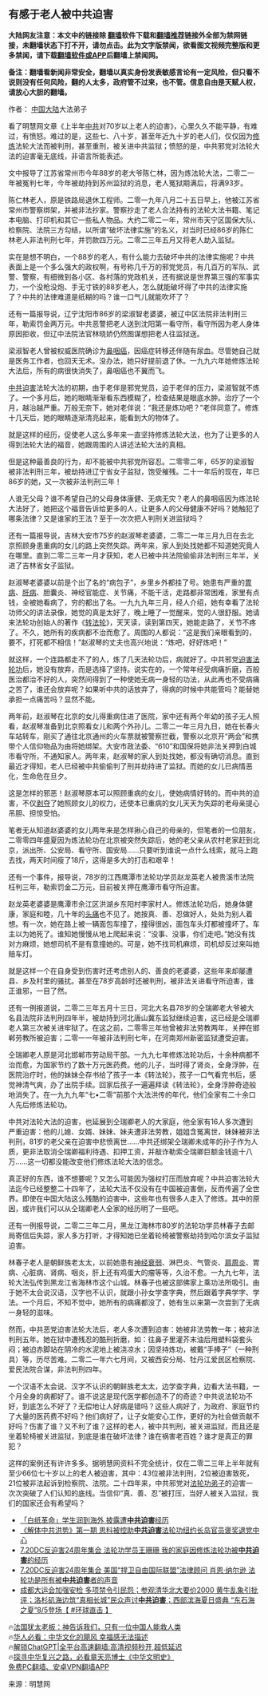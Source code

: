  <!-- 面包屑导航 --> <h2>有感于老人被中共迫害</h2> <p class="notice"><b>大陆网友注意：本文中的链接除 <a href="https://github.com/bannedbook/fanqiang" >翻墙</a>软件下载和<a href="https://github.com/killgcd/justmysocks/blob/master/README.md">翻墙推荐</a>链接外全部为禁网链接，未翻墙状态下打不开，请勿点击。此为文字版禁闻，欲看图文视频完整版和更多禁闻，请下载<a href="https://github.com/bannedbook/fanqiang">翻墙软件或APP</a>后翻墙上禁闻网。</p><p>备注：翻墙看新闻非常安全，翻墙以真实身份发表敏感言论有一定风险，但只看不说则没有任何风险，翻的人太多，政府管不过来，也不管。信息自由是天赋人权，请放心大胆的翻墙。</b></p>  <div class="entry"> <p>作者： <span class='wp_keywordlink_affiliate'><a href="https://www.bannedbook.org/" title="中国" target="_blank">中国</a></span><span class='wp_keywordlink_affiliate'><a href="https://www.bannedbook.org/" title="大陆" target="_blank">大陆</a></span>大法弟子</p> <p>看了明慧网文章《上半年<a href="https://www.bannedbook.org/bnews/tag/%e4%b8%ad%e5%85%b1/" class="st_tag internal_tag" rel="tag" title="标签 中共 下的日志">中共</a>对70岁以上老人的迫害》，心里久久不能平静，有难过，有愤怒。难过的是，这些七、八十岁，甚至年近九十岁的老人们，仅仅因为<span class='wp_keywordlink'><a href="https://www.qi-gong.me/" title="气功修炼网" target="_blank">修炼</a></span>法轮大法而被判刑，甚至重刑，被关进中共监狱；愤怒的是，中共邪党对法轮大法的迫害毫无底线，非语言所能表述。</p> <p>文中报导了江苏省常州市今年88岁的老大爷陈仁林，因为炼法轮大法，二零二一年被冤判七年，今年被劫持到苏州监狱的消息，老人冤狱期满后，将满93岁。</p> <p>陈仁林老人，原是铁路局退休工程师。二零一九年八月二十五日早上，他被江苏省常州市警察绑架，并被非法抄家。警察抄走了老人合法持有的法轮大法书籍、笔记本电脑、打印机和其它一些私人物品。大约二零二一年，常州市天宁区国保大队、检察院、法院三方勾结，以所谓“破坏法律实施”的名义，对当时已经86岁的陈仁林老人非法判刑七年，并罚款四万元。二零二三年五月又将老人劫入监狱。</p> <p>实在是想不明白，一个88岁的老人，有什么能力去破坏中共的法律实施呢？中共表面上是一个多么强大的政权啊，有号称几千万的邪党党员，有几百万的军队、武警、警察，有细微到各小区、各村落的党政机关，还有据说是世界第三强的军事实力，一个没枪没炮、手无寸铁的88岁老人，怎么就能破坏得了中共的法律实施了？中共的法律难道是纸糊的吗？谁一口气儿就能吹坏了？</p> <p>还有一篇报导说，辽宁沈阳市86岁的梁淑智老婆婆，被辽中区法院非法判刑三年，勒索罚金两万元。中共恶警把老人送到沈阳第一看守所，看守所因为老人身体原因拒收，但辽中法院法官林晓娇仍然图谋想把老人往监狱送。</p> <p>梁淑智老人曾被权威医院确诊为<a href="https://www.bannedbook.org/bnews/tag/%E9%BC%BB%E5%92%BD%E7%99%8C/" class="st_tag internal_tag" rel="tag" title="标签 鼻咽癌 下的日志">鼻咽癌</a>，因癌症转移还伴随有尿血。尽管她自己就是医务工作者，也回天无术。没办法，她只好提前退了休。一九九六年她修炼法轮大法后，所有的病很快消失了，鼻咽癌也不翼而飞。</p> <p><a href="https://www.bannedbook.org/bnews/tag/%E4%B8%AD%E5%85%B1%E8%BF%AB%E5%AE%B3/" class="st_tag internal_tag" rel="tag" title="标签 中共迫害 下的日志">中共迫害</a>法轮大法的初期，由于老伴是邪党党员，迫于老伴的压力，梁淑智就不炼了。一个多月后，她的眼睛渐渐看东西模糊了，检查结果是眼底水肿。治疗了一个月，越治越严重。万般无奈下，她对老伴说：“我还是炼功吧？”老伴同意了。修炼十几天后，她的眼睛逐渐清亮起来，能看到大的物体了。</p> <p>就是这样的经历，促使老人这么多年来一直坚持修炼法轮大法，也为了让更多的人得到法轮大法的福音，她跟周围的人讲述法轮大法的真相。</p> <p>但是这种最善良的行为，却不能被中共邪党所容忍。二零零二年，65岁的梁淑智被非法判刑三年，被劫持进辽宁省女子监狱，饱受摧残。二十一年后的现在，年已86岁的她，又一次被非法判刑三年！</p> <p>人谁无父母？谁不希望自己的父母身体康健、无病无灾？老人的鼻咽癌因为炼法轮大法好了，她把这个福音告诉给更多的人，让更多人的父母健康不好吗？她触犯了哪条法律？又是谁家的王法？至于一次次把人判刑关进监狱吗？</p> <p>还有一篇报导说，吉林大安市75岁的赵淑琴老婆婆，二零二一年三月九日在去北京照顾身患重病的女儿的路上突然失踪。两年来，家人到处找她都不知道她究竟人在哪里。直到二零二三年一月才获知，老人已被中共法院偷偷非法判刑三年半，关进了吉林省女子监狱。</p> <p>赵淑琴老婆婆以前是个出了名的“病包子”，乡里乡外都挂了号。她患有严重的<a href="https://www.bannedbook.org/bnews/tag/%e8%83%83%e7%97%85/" class="st_tag internal_tag" rel="tag" title="标签 胃病 下的日志">胃病</a>、<a href="https://www.bannedbook.org/bnews/tag/%E8%82%9D%E7%97%85/" class="st_tag internal_tag" rel="tag" title="标签 肝病 下的日志">肝病</a>、胆囊炎、神经官能症、关节痛，不能干活，走路都非常困难，家里有点钱，全被她看病了，穷的都出了名。一九九九年三月，经人介绍，她有幸看了法轮功师父的讲法录像，她觉的真是太好了，晚上睡了一觉醒来，觉的人很舒服。她请来法轮功创始人的著作《<span class='wp_keywordlink'><a href="https://gb.falundafa.org/chigb/zfl.htm" title="《转法轮》" target="_blank">转法轮</a></span>》，天天读，读到第四天，她能走路了，关节不疼了。不久，她所有的疾病都不治而愈了。周围的人都说：“这是我们亲眼看到的，要不，打死都不相信！”赵淑琴的丈夫也高兴地说：“炼吧，好好炼吧！”</p> <p>就这样，一个连路都走不了的人，炼了几天法轮功后，病就好了。中共邪党<span class='wp_keywordlink'><a href="https://www.bannedbook.org/forum11/topic278.html" title="评江泽民与中共相互利用迫害法轮功" target="_blank">迫害法轮功</a></span>后，她没有放弃，而是选择了坚持。说实在的，一个常年经受病痛折磨，百般医治都治不好的人，突然间得到了一种使她无病一身轻的功法，从此再也不受病痛之苦了，谁还会放弃呢？如果听中共的话放弃了，得病的时候中共能管吗？能替她承担一点痛苦吗？显然不能。</p>  <p>两年前，赵淑琴在北京的女儿得重病住进了医院，家中还有两个年幼的孩子无人照看，赵淑琴准备到北京照看女儿和两个外孙儿。二零二一年三月九日，她在长春火车站转车，刚买了通往北京通州的火车票就被警察拦截，警察以北京开“两会”和携带个人信仰物品为由将她绑架。大安市政法委、“610”和国保将她非法关押到白城市看守所，不通知家人。两年来，赵淑琴的家人到处找她，都没有确切消息。直到最近才得知，老人已经被中共偷偷判了刑并劫持进了监狱。而她的女儿已病情恶化，生命危在旦夕。</p> <p>这是怎样的邪恶！赵淑琴原本可以照顾重病的女儿，使她病情好转的。而中共的迫害，不仅<span class='wp_keywordlink'><a href="https://www.bannedbook.org/forum2/topic21.html" title="《剥夺》 黄建民 著" target="_blank">剥夺</a></span>了她照顾女儿的权力，还使本已重病的女儿天天为失踪的老母亲提心吊胆、担惊受怕。</p> <p>笔者无从知道赵婆婆的女儿两年来是怎样揪心自己的母亲的，但笔者的一位朋友，二零零四年盛夏因为炼法轮功在北京被突然失踪后，她的老父亲从农村老家赶到北京，派出所、公安局、看守所、国安局……只要听到谁说一点什么线索，就马上跑去找，两天时间瘦了18斤，这得是多大的打击和艰辛！</p> <p>还有一个事件，报导说，78岁的江西鹰潭市法轮功学员赵龙英老人被贵溪市法院枉判三年，勒索罚金二万元，目前被关押在鹰潭市看守所迫害。</p> <p>赵龙英老婆婆是鹰潭市余江区洪湖乡东阳村李家村人。修炼法轮功后，她身体健康，家庭和睦，几十年的<a href="https://www.bannedbook.org/bnews/tag/%e5%a4%b4%e7%97%9b/" class="st_tag internal_tag" rel="tag" title="标签 头痛 下的日志">头痛</a>也不见了。她按真、善、忍做好人，处处为别人着想。有一次，她在路上被一辆面包车撞了，撞得很凶，面包车头灯都被撞坏了。车主以为她死了。谁知她慢慢从地上爬起来说：“没事、没事，你们走吧。”她没有找对方麻烦，她想司机不是有意撞她的。可是，她不找司机麻烦，司机却反过来叫她赔车灯。</p> <p>就是这样一个在自身受到伤害时还考虑别人的、善良的老婆婆，这些年来却屡遭县、乡及村里的骚扰。甚至在78岁高龄时还被判刑，被非法关进看守所迫害，谁正谁邪，一目了然。</p> <p>还有一例报道说，二零二三年五月十三日，河北大名县78岁的仝瑞卿老大爷被大名县法院非法判刑四年半，被劫持到河北唐山冀东监狱继续迫害，这已经是仝瑞卿老人第三次被关进牢狱了。在这之前，二零零三年他曾被非法劳教两年，关押在邯郸劳教所被迫害；二零一一年被非法判刑七年，在河南郑州新密监狱遭受迫害。</p>  <p>仝瑞卿老人原是河北邯郸市劳动局干部。一九九七年修炼法轮功后，十余种病都不治而愈，为国家节约了数十万元医药费。他的儿子，当时得了肾炎，全身浮肿，在医院治疗时，他的妹妹仝存书给了孩子一本《转法轮》，孩子一口气看完书后，感觉神清气爽，办了出院手续。回家后孩子一遍遍拜读《转法轮》，全身浮肿奇迹般地消失了。在一九九九年“七•二零”前那个大法洪传的年代，他们全家有二十余口人先后修炼法轮功。</p> <p>中共对法轮大法的迫害，也延展到仝瑞卿老人的大家庭，他全家有16人多次遭到严重迫害：他的儿媳、女婿、妹妹、妹夫遭非法劳教，姐姐含冤离世，妹妹被非法判刑，81岁的老父亲在迫害中悲愤离世……中共还绑架仝瑞卿未成年的孙子作为人质，更非法取消仝瑞卿福利待遇、扣押工资，并敲诈勒索仝瑞卿巨额金钱逾十八万……这一切都没能改变他们修炼法轮大法的信念。</p> <p>真正好的东西，谁不想要呢？又怎么可能因为强权打压而放弃呢？中共迫害法轮大法迄今已经整整二十四年了，法轮大法不仅没有在中国被迫害倒，反而传遍了全世界。即使在中国大陆这么残酷的迫害中，这些年也有很多人走入了修炼。其中的原因，或许我们可以从仝瑞卿老人全家的经历明了一些吧。</p> <p>还有一例报导说，二零二三年二月，黑龙江海林市80岁的法轮功学员林春子去邮局寄信后失踪，家人多方打听，才得知她已坐着轮椅被警察劫持到哈尔滨女子监狱迫害。</p> <p>林春子老人是朝鲜族老太太，以前她患有<a href="https://www.bannedbook.org/bnews/tag/%e7%a5%9e%e7%bb%8f%e8%a1%b0%e5%bc%b1/" class="st_tag internal_tag" rel="tag" title="标签 神经衰弱 下的日志">神经衰弱</a>、淋巴炎、气管炎、<a href="https://www.bannedbook.org/bnews/tag/%e8%82%a9%e5%91%a8%e7%82%8e/" class="st_tag internal_tag" rel="tag" title="标签 肩周炎 下的日志">肩周炎</a>、胃病、心脏病、肾病、咽炎，肝上还有鸡蛋大的瘤等等，久治不愈。一九九七年，法轮大法弘传到黑龙江省海林市这个山城。林春子也被这部佛家上乘功法所吸引。由于她不太会说汉语，汉字也不认识，就跟小孙女学查字典，然后跟着字典学字、学法。一个月后，不知不觉中，她所有的病痛都没了，她有生以来第一次尝到了无病一身轻的滋味。</p> <p>然而，中共恶党迫害法轮大法后，老人多次遭到迫害：她被非法劳教一年；被非法判刑五年。她在狱中遭残忍的酷刑折磨，如：往鼻子里灌芥末油后用塑料袋套头闷；被迫赤脚站在阴冷的水泥地上被浇凉水；因坚持炼功，被戴“手捧子”（一种刑具）等，历尽苦难。二零二一年六七月间，又被西安分局、牡丹江爱民区检察院、爱民法院合谋，非法判刑四年。</p> <p>一个汉语不太会说、汉字不认识的朝鲜族老太太，边学查字典，边看大法书籍，一个月全身的病都好了。谁不说这是现代医学都创造不了的奇迹？中共说法轮功不好，到底怎么不好了？无偿地让人好病是错吗？这些人病好了，为政府、家庭节约了大量的医药费不好吗？他们病好了，让子女能安心工作，更好的为社会做贡献不好吗？伤害了谁？又不利了谁？这样的老人，被中共判刑，被关进监狱，而且还是坐着轮椅被关进监狱，到底是谁在破坏法律？谁在祸害老百姓？谁才是真正的罪犯？</p>  <p>这样的案例还有许许多多。据明慧网资料不完全统计，仅在二零二三年上半年就有至少66位七十岁以上的老人被迫害，其中：43位被非法判刑，2位被迫害致死，21位被非法起诉到检察院、法院。二十四年来，中共邪党对<span class='wp_keywordlink'><a href="https://www.bannedbook.org/forum9/topic1543.html" title="法轮功弟子名人集" target="_blank">法轮功弟子</a></span>的迫害一次次突破了人们认知的底线。当信仰“真、善、忍”被打压，当好人被关入监狱，我们的国家还会有希望吗？</p> <!--<div id="taboola-mid-1"></div>--><ul class='op-related-articles' title='相关阅读'> <li><a href='https://www.bannedbook.org/bnews/ccpdope/20230828/1926218.html' target='_blank'>「白纸革命」学生润到海外 披露遭<b>中共迫害</b>经历</a></li> <li><a href='https://www.bannedbook.org/bnews/sohnews/20230828/1926117.html' target='_blank'>《解体中共洪势》第一期 思科被控助<b>中共迫害</b>法轮功纽约长岛官员褒奖退党中心</a></li> <li><a href='https://www.bannedbook.org/bnews/sohnews/20230812/1919175.html' target='_blank'>7.20DC反迫害24周年集会 法轮功学员王珊珊 我的家庭因修炼法轮功被<b>中共迫害</b>的经历</a></li> <li><a href='https://www.bannedbook.org/bnews/sohnews/20230801/1914817.html' target='_blank'>7.20DC反迫害24周年集会 美国“捍卫自由国际联盟”法律顾问 肖恩·纳尔逊 法轮功是所有被<b>中共迫害</b>者的声音</a></li> <li><a href='https://www.bannedbook.org/bnews/bannedvideo/20230725/1912160.html' target='_blank'>成都大运会加强安检 多项禁令引民怨；参观清华北大要价2000 黄牛乱象引批评；洛杉矶海边筑“真相长城”民众声讨<b>中共迫害</b>；西部滨海夏日盛典 “东石海之夏”8/5登场【 #环球直击 】</a></li> </ul> <p class="texttj"> 🔥<a href="https://www.bannedbook.org/bnews/ssgc/20230219/1850782.html" target="_blank">法国犹太老板：神告诉我们，只有一位中国人能救人类</a><br/> 🔥<a href="https://www.bannedbook.org/bnews/comments/20220220/1694796.html" target="_blank">华人必看：中华文化的飓风 幸福感无法描述</a><br/> 🔥<a href="https://github.com/bannedbook/fanqiang/wiki/V2ray%E6%9C%BA%E5%9C%BA" target="_blank">解锁ChatGPT|全平台高速翻墙:高清视频秒开,超低延迟</a><br/> 🔥<a href="https://www.bannedbook.org/bnews/comments/20220808/1768773.html" target="_blank">探寻中华复兴之路，必看章天亮博士《中华文明史》</a><br/> <a href="https://github.com/bannedbook/fanqiang/wiki/%E7%A6%81%E9%97%BB%E7%BD%91%E5%AE%89%E5%8D%93%E7%BF%BB%E5%A2%99%E6%96%B0%E9%97%BBAPP" target="_blank">免费PC翻墙、安卓VPN翻墙APP</a><br/> </p><p class="src-info">来源：明慧网 </p><a name='sharetosocial'></a> <div style="margin-bottom:5px;padding-bottom:5px;clear:both"> <div id="archive-pix-1" class="banner-ads"> <!-- AuctionX Display platform tag START --> <div id="27602x728x90x621x_ADSLOT1" clicktrack="%%CLICK_URL_ESC%%"></div>  <!-- AuctionX Display platform tag END --> </div> <div id="archive-pix-2" class="banner-ads"> <!-- AuctionX Display platform tag START --> <div id="27556x300x250x621x_ADSLOT1" clicktrack="%%CLICK_URL_ESC%%" style="margin:0 auto;text-align:center"></div>  <!-- AuctionX Display platform tag END --> </div> </div>  <div id="archive-pix-1" class="banner-ads"> <!-- AuctionX Display platform tag START --> <div id="27603x728x90x621x_ADSLOT1" clicktrack="%%CLICK_URL_ESC%%"></div>  <!-- AuctionX Display platform tag END --> </div> </div><!--END ENTRY--> 